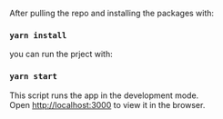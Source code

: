 After pulling the repo and installing the packages with:

### `yarn install`

you can run the prject with: 

### `yarn start`

This script runs the app in the development mode.\
Open [http://localhost:3000](http://localhost:3000) to view it in the browser.
